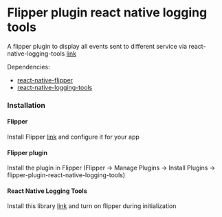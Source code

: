 # Flipper plugin react native logging tools

A flipper plugin to display all events sent to different service via react-native-logging-tools [link](#https://github.com/imranMnts/react-native-logging-tools)

Dependencies:

+ [react-native-flipper](https://fbflipper.com/docs/features/react-native/)
+ [react-native-logging-tools](https://github.com/imranMnts/react-native-logging-tools)

### Installation

#### Flipper

Install Flipper [link](https://fbflipper.com/docs/features/react-native/) and configure it for your app

#### Flipper plugin

Install the plugin in Flipper
(Flipper -> Manage Plugins -> Install Plugins -> flipper-plugin-react-native-logging-tools)

#### React Native Logging Tools

Install this library [link](https://github.com/imranMnts/react-native-logging-tools) and turn on flipper during initialization
